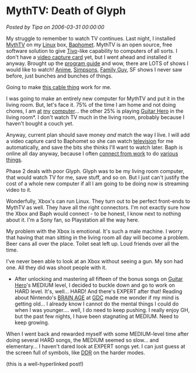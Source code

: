 # MythTV: Death of Glyph

*Posted by Tipa on 2006-03-31 00:00:00*

My struggle to remember to watch TV continues. Last night, I installed [MythTV](http://mythtv.org) on my [Linux](http://www.gentoo.org/) box, [Baphomet](http://en.wikipedia.org/wiki/Baphomet). MythTV is an open source, free software solution to give [Tivo](http://www.tivo.com/)-like capability to computers of all sorts. I don't have a [video capture card](http://www.hauppauge.com/) yet, but I went ahead and installed it anyway. Brought up the [program guide](http://www.zap2it.com/) and wow, there are LOTS of shows I would like to watch! [Anime](http://www.cartoonnetwork.com/), [Simpsons](http://www.thesimpsons.com/), [Family Guy](http://www.familyguy.com/), SF shows I never saw before, just bunches and bunches of things.

Going to make [this cable thing](http://www.cox.com/) work for me.

I was going to make an entirely new computer for MythTV and put it in the living room. But, let's face it. 75% of the time I am home and not doing chores, I am [at](http://www.worldofwarcraft.com/) [my](http://www.everquest2.com) [computer](http://www.everquest.com)... the other 25% is playing [Guitar Hero](http://www.guitarherogame.com) in the living room*. I don't watch TV much in the living room, probably because I haven't bought a couch yet.

Anyway, current plan should save money *and* match the way I live. I will add a video capture card to Baphomet so she can watch [television](http://sony.com) for me automatically, and save the bits she thinks I'll want to watch later. Baph is online all day anyway, because I often [connect from work](http://www.putty.nl/) to do [various](http://ftp.arl.mil/~mike/ping.html) [things](http://linuxreviews.org/software/p2p/bittorrent/).

Phase 2 deals with poor Glyph. Glyph was to be my living room computer, that would watch TV for me, save stuff, and so on. But I just can't justify the cost of a whole new computer if all I am going to be doing now is streaming video to it.

Wonderfully, Xbox's can run Linux. They turn out to be perfect front-ends to MythTV as well. They have all the right connectors. I'm not exactly sure how the Xbox and Baph would connect - to be honest, I know next to nothing about it. I'm a Sony fan, so Playstation all the way here.

My problem with the Xbox is emotional. It's such a male machine. I worry that having that man sitting in the living room all day will become a problem. Beer cans all over the place. Toilet seat left up. Loud friends over all the time.

I've never been able to look at an Xbox without seeing a gun. My son had one. All they did was shoot people with it.

* After unlocking and mastering all fifteen of the bonus songs on [Guitar Hero](http://www.guitarherogame.com)'s MEDIUM level, I decided to buckle down and go to work on HARD level. It's, well... HARD! And there's EXPERT after that! Reading about Nintendo's [BRAIN AGE](http://www.nintendo.com/gamemini?gameid=tYVqJgro-KG6QL_mMbXFoQTkQIzgi9nU) at [GDC](http://www.gdconf.com/) made me wonder if my mind is getting old... I already know I cannot do the mental things I could do when I was younger.... well, I do need to keep pushing. I really enjoy GH, but the past few nights, I have been stagnating at MEDIUM. Need to keep growing.

When I went back and rewarded myself with some MEDIUM-level time after doing several HARD songs, the MEDIUM seemed so slow... and elementary... I haven't dared look at EXPERT songs yet. I can just guess at the screen full of symbols, like [DDR](http://www.ddrfreak.com/) on the harder modes.

(this is a well-hyperlinked post!)
